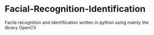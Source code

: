 # Facial-Recognition-Identification
Facila recognition and identification written in python using mainly the library OpenCV
